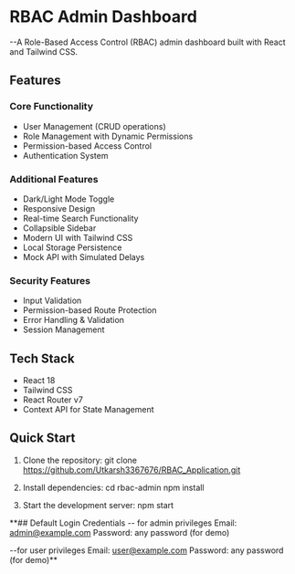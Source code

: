 # RBAC Admin Dashboard

--A Role-Based Access Control (RBAC) admin dashboard built with React and Tailwind CSS.

## Features

### Core Functionality
- User Management (CRUD operations)
- Role Management with Dynamic Permissions
- Permission-based Access Control
- Authentication System

### Additional Features
- Dark/Light Mode Toggle
- Responsive Design
- Real-time Search Functionality
- Collapsible Sidebar
- Modern UI with Tailwind CSS
- Local Storage Persistence
- Mock API with Simulated Delays

### Security Features
- Input Validation
- Permission-based Route Protection
- Error Handling & Validation
- Session Management

## Tech Stack
- React 18
- Tailwind CSS
- React Router v7
- Context API for State Management

## Quick Start

1. Clone the repository:
git clone https://github.com/Utkarsh3367676/RBAC_Application.git


2. Install dependencies:
cd rbac-admin
npm install


3. Start the development server:
npm start


**## Default Login Credentials
-- for admin privileges
Email: admin@example.com
Password: any password (for demo)

--for user privileges 
Email: user@example.com
Password: any password (for demo)**


